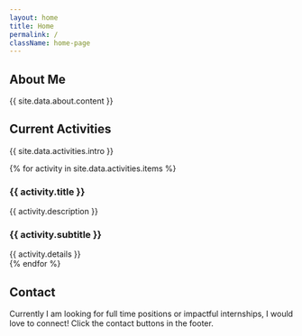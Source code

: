 ```yaml
---
layout: home
title: Home
permalink: /
className: home-page
---
```


## About Me

{{ site.data.about.content }}

## Current Activities

<div class="activities-intro">
{{ site.data.activities.intro }}
</div>

{% for activity in site.data.activities.items %}
<div class="activity-pair">
  <div class="activity-card">
    <h3>{{ activity.title }}</h3>
    {{ activity.description }}
  </div>

  <div class="activity-card">
    <h3>{{ activity.subtitle }}</h3>
    {{ activity.details }}
  </div>
</div>
{% endfor %}

## Contact

Currently I am looking for full time positions or impactful internships, I would love to connect! Click the contact buttons in the footer.


